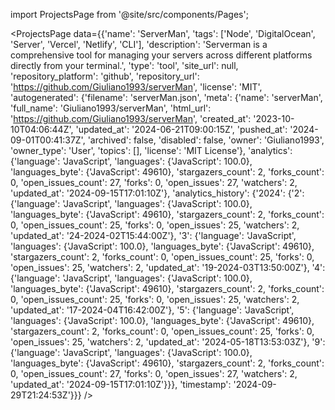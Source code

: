 
import ProjectsPage from '@site/src/components/Pages';

<ProjectsPage
    data={{'name': 'ServerMan', 'tags': ['Node', 'DigitalOcean', 'Server', 'Vercel', 'Netlify', 'CLI'], 'description': 'Serverman is a comprehensive tool for managing your servers across different platforms directly from your terminal.', 'type': 'tool', 'site_url': null, 'repository_platform': 'github', 'repository_url': 'https://github.com/Giuliano1993/serverMan', 'license': 'MIT', 'autogenerated': {'filename': 'serverMan.json', 'meta': {'name': 'serverMan', 'full_name': 'Giuliano1993/serverMan', 'html_url': 'https://github.com/Giuliano1993/serverMan', 'created_at': '2023-10-10T04:06:44Z', 'updated_at': '2024-06-21T09:00:15Z', 'pushed_at': '2024-09-01T00:41:37Z', 'archived': false, 'disabled': false, 'owner': 'Giuliano1993', 'owner_type': 'User', 'topics': [], 'license': 'MIT License'}, 'analytics': {'language': 'JavaScript', 'languages': {'JavaScript': 100.0}, 'languages_byte': {'JavaScript': 49610}, 'stargazers_count': 2, 'forks_count': 0, 'open_issues_count': 27, 'forks': 0, 'open_issues': 27, 'watchers': 2, 'updated_at': '2024-09-15T17:01:10Z'}, 'analytics_history': {'2024': {'2': {'language': 'JavaScript', 'languages': {'JavaScript': 100.0}, 'languages_byte': {'JavaScript': 49610}, 'stargazers_count': 2, 'forks_count': 0, 'open_issues_count': 25, 'forks': 0, 'open_issues': 25, 'watchers': 2, 'updated_at': '24-2024-02T15:44:00Z'}, '3': {'language': 'JavaScript', 'languages': {'JavaScript': 100.0}, 'languages_byte': {'JavaScript': 49610}, 'stargazers_count': 2, 'forks_count': 0, 'open_issues_count': 25, 'forks': 0, 'open_issues': 25, 'watchers': 2, 'updated_at': '19-2024-03T13:50:00Z'}, '4': {'language': 'JavaScript', 'languages': {'JavaScript': 100.0}, 'languages_byte': {'JavaScript': 49610}, 'stargazers_count': 2, 'forks_count': 0, 'open_issues_count': 25, 'forks': 0, 'open_issues': 25, 'watchers': 2, 'updated_at': '17-2024-04T16:42:00Z'}, '5': {'language': 'JavaScript', 'languages': {'JavaScript': 100.0}, 'languages_byte': {'JavaScript': 49610}, 'stargazers_count': 2, 'forks_count': 0, 'open_issues_count': 25, 'forks': 0, 'open_issues': 25, 'watchers': 2, 'updated_at': '2024-05-18T13:53:03Z'}, '9': {'language': 'JavaScript', 'languages': {'JavaScript': 100.0}, 'languages_byte': {'JavaScript': 49610}, 'stargazers_count': 2, 'forks_count': 0, 'open_issues_count': 27, 'forks': 0, 'open_issues': 27, 'watchers': 2, 'updated_at': '2024-09-15T17:01:10Z'}}}, 'timestamp': '2024-09-29T21:24:53Z'}}}
/>
